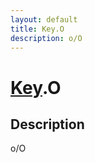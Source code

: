 ```yaml
---
layout: default
title: Key.O
description: o/O
---
```

# [Key]({{site.url}}/Pages/Reference/Key.html).O

## Description
o/O


